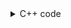 <details><summary>C++ code</summary>

Runtime `314 ms` Beats `97.23%`.<br>
Memory `122.3 MB` Beats `34.51%`.

![](assets/20221219184627.png)

</details>
